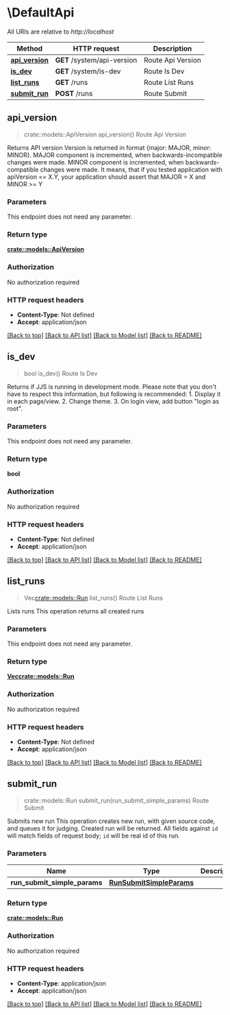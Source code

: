 # \DefaultApi

All URIs are relative to *http://localhost*

Method | HTTP request | Description
------------- | ------------- | -------------
[**api_version**](DefaultApi.md#api_version) | **GET** /system/api-version | Route Api Version
[**is_dev**](DefaultApi.md#is_dev) | **GET** /system/is-dev | Route Is Dev
[**list_runs**](DefaultApi.md#list_runs) | **GET** /runs | Route List Runs
[**submit_run**](DefaultApi.md#submit_run) | **POST** /runs | Route Submit



## api_version

> crate::models::ApiVersion api_version()
Route Api Version

Returns API version  Version is returned in format {major: MAJOR, minor: MINOR}. MAJOR component is incremented, when backwards-incompatible changes were made. MINOR component is incremented, when backwards-compatible changes were made.  It means, that if you tested application with apiVersion == X.Y, your application should assert that MAJOR = X and MINOR >= Y

### Parameters

This endpoint does not need any parameter.

### Return type

[**crate::models::ApiVersion**](ApiVersion.md)

### Authorization

No authorization required

### HTTP request headers

- **Content-Type**: Not defined
- **Accept**: application/json

[[Back to top]](#) [[Back to API list]](../README.md#documentation-for-api-endpoints) [[Back to Model list]](../README.md#documentation-for-models) [[Back to README]](../README.md)


## is_dev

> bool is_dev()
Route Is Dev

Returns if JJS is running in development mode.  Please note that you don't have to respect this information, but following is recommended: 1. Display it in each page/view. 2. Change theme. 3. On login view, add button \"login as root\".

### Parameters

This endpoint does not need any parameter.

### Return type

**bool**

### Authorization

No authorization required

### HTTP request headers

- **Content-Type**: Not defined
- **Accept**: application/json

[[Back to top]](#) [[Back to API list]](../README.md#documentation-for-api-endpoints) [[Back to Model list]](../README.md#documentation-for-models) [[Back to README]](../README.md)


## list_runs

> Vec<crate::models::Run> list_runs()
Route List Runs

Lists runs  This operation returns all created runs

### Parameters

This endpoint does not need any parameter.

### Return type

[**Vec<crate::models::Run>**](Run.md)

### Authorization

No authorization required

### HTTP request headers

- **Content-Type**: Not defined
- **Accept**: application/json

[[Back to top]](#) [[Back to API list]](../README.md#documentation-for-api-endpoints) [[Back to Model list]](../README.md#documentation-for-models) [[Back to README]](../README.md)


## submit_run

> crate::models::Run submit_run(run_submit_simple_params)
Route Submit

Submits new run  This operation creates new run, with given source code, and queues it for judging. Created run will be returned. All fields against `id` will match fields of request body; `id` will be real id of this run.

### Parameters


Name | Type | Description  | Required | Notes
------------- | ------------- | ------------- | ------------- | -------------
**run_submit_simple_params** | [**RunSubmitSimpleParams**](RunSubmitSimpleParams.md) |  | [required] |

### Return type

[**crate::models::Run**](Run.md)

### Authorization

No authorization required

### HTTP request headers

- **Content-Type**: application/json
- **Accept**: application/json

[[Back to top]](#) [[Back to API list]](../README.md#documentation-for-api-endpoints) [[Back to Model list]](../README.md#documentation-for-models) [[Back to README]](../README.md)

